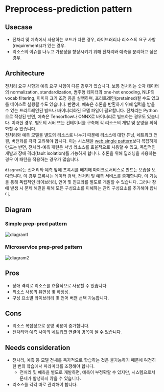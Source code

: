 # Preprocess-prediction pattern

## Usecase
- 전처리 및 예측에서 사용하는 코드가 다른 경우, 라이브러리나 리소스의 요구 사항(requirements)가 있는 경우.
- 리소스의 이슈를 나누고 가용성을 향상시키기 위해 전처리와 예측을 분리하고 싶은 경우.

## Architecture
전처리 요구 사항과 예측 요구 사항이 다른 경우가 있습니다. 보통 전처리는 숫자 데이터의 normalization, standardization, 범주형 데이터의 one-hot encoding, NLP의 vocab filtering, 이미지 크기 조정 등을 실행하며, 프리트레인(pretained)될 수도 있고 룰 베이스로 실행될 수도 있습니다. 반면에, 예측은 추론을 반환하기 위해 입력을 받을 수 있는 프리트레인된 빌드나 바이너리화된 모델 파일이 필요합니다. 전처리는 Python으로 작성된 반면, 예측은 Tensorflow나 ONNX로 바이너리로 빌드하는 경우도 있습니다. 이러한 경우, 별도의 서버 또는 컨테이너를 구축해 각 리소스의 개발 및 운영을 최적화할 수 있습니다. <br>
전처리와 예측 모델을 별도의 리소스로 나누기 때문에 리소스에 대한 튜닝, 네트워크 연결, 버전화를 각각 고려해야 합니다. 이는 시스템을 [web single pattern](../Web-single-pattern/design_kr.md)보다 복잡하게 만드는 반면, 전처리-예측 패턴은 서빙 리소스를 효율적으로 사용할 수 있고, 독립적인 개발과 장애 격리(fault isolation)를 가능하게 합니다. 추론을 위해 딥러닝을 사용하는 경우 이 패턴을 적용하는 경우가 많습니다. <br>

`diagram2`는 전처리와 예측 앞에 프록시를 배치해 마이크로서비스로 만드는 모습을 보여줍니다. 이 경우 프록시는 데이터 검색, 전처리 및 예측 서비스를 중재합니다. 이 기능을 통해 독립적인 라이브러리, 언어 및 인프라를 별도로 개발할 수 있습니다. 그러나 장애 발생 시 문제 해결을 위해 모든 구성요소를 이해하는 관리 구성요소를 추가해야 합니다.

## Diagram
### Simple prep-pred pattern
![diagram1](diagram1.png)

### Microservice prep-pred pattern
![diagram2](diagram2.png)

## Pros
- 장애 격리로 리소스를 효율적으로 사용할 수 있습니다.
- 리소스 사용의 유연성 및 확장성.
- 구성 요소별 라이브러리 및 언어 버전 선택 가능합니다.

## Cons
- 리소스 복잡성으로 운영 비용이 증가합니다.
- 전처리와 예측 사이의 네트워크 연결이 병목이 될 수 있습니다.

## Needs consideration
- 전처리, 예측 등 모델 전체를 독자적으로 학습하는 것은 불가능하기 때문에 여전히 한 번의 학습에서 파라미터를 조정해야 합니다.
	- 전처리 및 예측을 별도로 개발하면, 예측이 부정확할 수 있지만, 시스템으로서 문제가 발생하지 않을 수 있습니다.
- 리소스를 각각 따로 관리해야 합니다.
